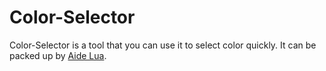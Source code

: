 # Color-Selector
Color-Selector is a tool that you can use it to select color quickly.
It can be packed up by [Aide Lua](https://github.com/Jesse205/AideLua).
